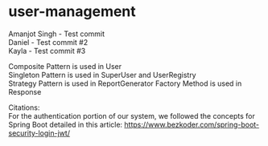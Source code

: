﻿# user-management

Amanjot Singh - Test commit<br />
Daniel - Test commit #2<br />
Kayla - Test commit #3<br />

Composite Pattern is used in User<br />
Singleton Pattern is used in SuperUser and UserRegistry<br />
Strategy Pattern is used in ReportGenerator
Factory Method is used in Response

Citations:<br />
For the authentication portion of our system, we followed the concepts for Spring Boot detailed in this article: https://www.bezkoder.com/spring-boot-security-login-jwt/
